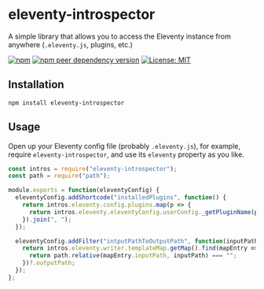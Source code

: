 # eleventy-introspector
A simple library that allows you to access the Eleventy instance from anywhere (`.eleventy.js`, plugins, etc.)

[![npm](https://img.shields.io/npm/v/eleventy-introspector)](https://www.npmjs.com/package/eleventy-introspector)
[![npm peer dependency version](https://img.shields.io/npm/dependency-version/eleventy-introspector/peer/@11ty/eleventy)](https://github.com/11ty/eleventy)
[![License: MIT](https://img.shields.io/badge/License-MIT-blue.svg)](https://github.com/kentaroi/eleventy-introspector/blob/main/LICENSE)

## Installation
```shell
npm install eleventy-introspector
```

## Usage
Open up your Eleventy config file (probably `.eleventy.js`), for example, require `eleventy-introspector`, and use its `eleventy` property as you like.

```javascript
const intros = require("eleventy-introspector");
const path = require("path");

module.exports = function(eleventyConfig) {
  eleventyConfig.addShortcode("installedPlugins", function() {
    return intros.eleventy.config.plugins.map(p => {
      return intros.eleventy.eleventyConfig.userConfig._getPluginName(p.plugin) ?? "N/A";
    }).join(", ");
  });

  eleventyConfig.addFilter("intputPathToOutputPath", function(inputPath) {
    return intros.eleventy.writer.templateMap.getMap().find(mapEntry => {
      return path.relative(mapEntry.inputPath, inputPath) === "";
    })?.outputPath;
  });
};
```
